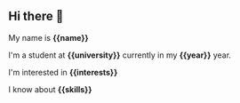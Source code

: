## Hi there 👋

My name is **{{name}}**

I'm a student at **{{university}}** currently in my **{{year}}** year.

I'm interested in **{{interests}}**

I know about **{{skills}}**